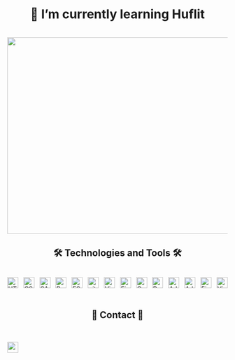 <h1 align="center">🌱 I’m currently learning Huflit</h1>
<br>
<img srcset="https://img.portaly.cc/2S9JqpBRNcg2eoQ-vqBZ0NYIM1ixnY38Lfasms7BRMg/rs:fill:828/q:75/aHR0cHM6Ly9maXJlYmFzZXN0b3JhZ2UuZ29vZ2xlYXBpcy5jb20vdjAvYi9wb3J0YWx5LWNhOWUxLmFwcHNwb3QuY29tL28vVHhPTFkxZEg4WjVOU3ppc0JSQ2wlMkZoZWFkZXJCYW5uZXI_YWx0PW1lZGlhJnRva2VuPWE1Njg5MjViLTQwZmQtNGE3NC1hMmMzLThkNjY4ZWIyOWE3Mg 1x, https://img.portaly.cc/ctuTnvkCUbq-S64dMZUpkV3tp7may9v1c-d5EZ4wqew/rs:fill:1920/q:75/aHR0cHM6Ly9maXJlYmFzZXN0b3JhZ2UuZ29vZ2xlYXBpcy5jb20vdjAvYi9wb3J0YWx5LWNhOWUxLmFwcHNwb3QuY29tL28vVHhPTFkxZEg4WjVOU3ppc0JSQ2wlMkZoZWFkZXJCYW5uZXI_YWx0PW1lZGlhJnRva2VuPWE1Njg5MjViLTQwZmQtNGE3NC1hMmMzLThkNjY4ZWIyOWE3Mg 2x" src="https://img.portaly.cc/ctuTnvkCUbq-S64dMZUpkV3tp7may9v1c-d5EZ4wqew/rs:fill:1920/q:75/aHR0cHM6Ly9maXJlYmFzZXN0b3JhZ2UuZ29vZ2xlYXBpcy5jb20vdjAvYi9wb3J0YWx5LWNhOWUxLmFwcHNwb3QuY29tL28vVHhPTFkxZEg4WjVOU3ppc0JSQ2wlMkZoZWFkZXJCYW5uZXI_YWx0PW1lZGlhJnRva2VuPWE1Njg5MjViLTQwZmQtNGE3NC1hMmMzLThkNjY4ZWIyOWE3Mg" width="1200" height="450" decoding="async" data-nimg="1" loading="lazy" style="color:transparent">
<h2 align="center">🛠 Technologies and Tools 🛠</h2>
<br>
<!-- https://simpleicons.org/ -->
<span><img src="https://img.shields.io/badge/HTML5-282C34?logo=html5&logoColor=E34F26" alt="HTML5 logo" title="HTML5" height="25" /></span>
&nbsp;
<span><img src="https://img.shields.io/badge/CSS3-282C34?logo=css3&logoColor=1572B6" alt="CSS3 logo" title="CSS3" height="25" /></span>
&nbsp;
<span><img src="https://img.shields.io/badge/Sass-282C34?logo=sass&logoColor=CC6699" alt="SASS logo" title="SASS" height="25" /></span>
&nbsp;
<span><img src="https://img.shields.io/badge/Bootstrap-282C34?logo=bootstrap&logoColor=7952B3" alt="Bootstrap logo" title="Bootstrap" height="25" /></span>
&nbsp;
<span><img src="https://img.shields.io/badge/ESLint-282C34?logo=eslint&logoColor=4B32C3" alt="ESLint logo" title="ESLint" height="25" /></span>
&nbsp;
<span><img src="https://img.shields.io/badge/git-282C34?logo=git&logoColor=F05032" alt="git logo" title="git" height="25" /></span>
&nbsp;
<span><img src="https://img.shields.io/badge/VS%20Code-282C34?logo=visual-studio-code&logoColor=007ACC" alt="Visual Studio Code logo" title="Visual Studio Code" height="25" /></span>
&nbsp;
<span><img src="https://img.shields.io/badge/Firebase-282C34?logo=firebase&logoColor=FFCA28" alt="Firebase logo" title="Firebase" height="25" /></span>
&nbsp;
<span><img src="https://img.shields.io/badge/C%20sharp-282C34?logo=csharp&logoColor=#452170" alt="Csharp" title="Csharp" height="25" /></span>
&nbsp;
<span><img src="https://img.shields.io/badge/Python-282C34?logo=Python&logoColor=#3776AB" alt="Python" title="Python" height="25" /></span>
&nbsp;
<span><img src="https://img.shields.io/badge/Adobe%20Photoshop-282C34?logo=adobephotoshop&logoColor=#31A8FF" alt="Adobe Photoshop" title="Adobe Photoshop" height="25" /></span>
&nbsp;
<span><img src="https://img.shields.io/badge/Adobe%20Premierepro-282C34?logo=adobepremierepro&logoColor=#9999FF" alt="Adobe Premierepro" title="Adobe Premierepro" height="25" /></span>
&nbsp;
<span><img src="https://img.shields.io/badge/Figma-282C34?logo=figma&logoColor=#F24E1E" alt="Figma" title="Figma" height="25" /></span>
&nbsp;
<span><img src="https://img.shields.io/badge/Visual%20Studio-282C34?logo=visualstudio&logoColor=#5C2D91" alt="Visual Studio" title="Visual Studio" height="25" /></span>
&nbsp;
<h2 align="center">💬 Contact 💬</h2><br>

<a align="center" href="https://www.facebook.com/ansosad3k" style="text-decoration: none;"><span><img  src="https://img.shields.io/badge/Facebook-282C34?logo=Facebook&logoColor=007ACC" alt="" title="Facebook" height="25" /></span>
    &nbsp;</a>
<!--
**An8bit/An8bit** is a ✨ _special_ ✨ repository because its `README.md` (this file) appears on your GitHub profile.

Here are some ideas to get you started:

- 🔭 I’m currently working on ...
- 🌱 I’m currently learning ...
- 👯 I’m looking to collaborate on ...
- 🤔 I’m looking for help with ...
- 💬 Ask me about ...
- 📫 How to reach me: ...
- 😄 Pronouns: ...
- ⚡ Fun fact: ...
-->
